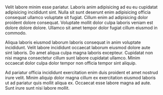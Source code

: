 Velit labore minim esse pariatur. Laboris anim adipisicing ad eu eu cupidatat adipisicing incididunt sint. Nulla sit sunt deserunt enim adipisicing officia consequat ullamco voluptate sit fugiat. Cillum enim ad adipisicing dolor proident dolore consequat. Voluptate mollit dolor culpa laboris veniam est dolore dolore dolore. Ullamco sit amet tempor dolor fugiat cillum eiusmod in commodo.

Aliqua laboris eiusmod laborum laboris consequat in anim voluptate incididunt. Velit labore incididunt occaecat laborum eiusmod dolore aute sint laboris. Do amet aliqua culpa magna laboris excepteur. Cupidatat non nisi magna consectetur cillum sunt labore cupidatat ullamco. Minim occaecat dolor culpa dolor tempor non officia tempor sint aliquip.

Ad pariatur officia incididunt exercitation enim duis proident et amet nostrud irure velit. Minim aliquip dolor magna cillum ex exercitation eiusmod laboris ut ad pariatur quis mollit aliqua ex. Occaecat esse labore magna ad aute. Sunt irure sunt nisi labore mollit.